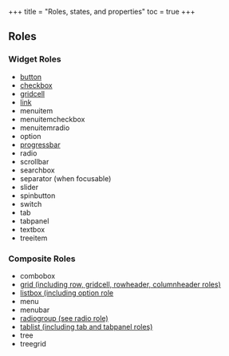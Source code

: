 +++
title = "Roles, states, and properties"
toc = true
+++

## Roles

### Widget Roles

- [button](https://developer.mozilla.org/en-US/docs/Web/Accessibility/ARIA/Roles/button_role)
- [checkbox](https://developer.mozilla.org/en-US/docs/Web/Accessibility/ARIA/Roles/checkbox_role)
- [gridcell](https://developer.mozilla.org/en-US/docs/Web/Accessibility/ARIA/Roles/Gridcell_Role)
- [link](https://developer.mozilla.org/en/Accessibility/ARIA/ARIA_Techniques/Using_the_link_role)
- menuitem
- menuitemcheckbox 
- menuitemradio
- option
- [progressbar](https://developer.mozilla.org/en-US/docs/Web/Accessibility/ARIA/ARIA_Techniques/Using_the_progressbar_role)
- radio
- scrollbar
- searchbox
- separator (when focusable)
- slider
- spinbutton
- switch
- tab
- tabpanel
- textbox
- treeitem

### Composite Roles

- combobox
- [grid (including row, gridcell, rowheader, columnheader roles)](https://developer.mozilla.org/en-US/docs/Web/Accessibility/ARIA/Roles/Grid_Role)
- [listbox (including option role](https://developer.mozilla.org/en/Accessibility/ARIA/ARIA_Techniques/Using_the_listbox_role)
- menu
- menubar
- [radiogroup (see radio role)](https://developer.mozilla.org/en/Accessibility/ARIA/ARIA_Techniques/Using_the_radio_role)
- [tablist (including tab and tabpanel roles)](https://developer.mozilla.org/en-US/docs/Web/Accessibility/ARIA/Roles/Tab_Role)
- tree
- treegrid